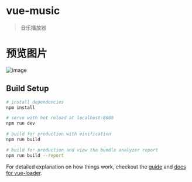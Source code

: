 # vue-music

> 音乐播放器

# 预览图片
![image](https://github.com/ZHOUYUANN/vuemusic/raw/master/src/common/image/1.png)

## Build Setup

``` bash
# install dependencies
npm install

# serve with hot reload at localhost:8080
npm run dev

# build for production with minification
npm run build

# build for production and view the bundle analyzer report
npm run build --report
```

For detailed explanation on how things work, checkout the [guide](http://vuejs-templates.github.io/webpack/) and [docs for vue-loader](http://vuejs.github.io/vue-loader).
